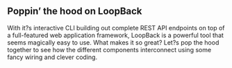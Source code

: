 Poppin’ the hood on LoopBack
---
With it?s interactive CLI building out complete REST API endpoints on top of a full-featured web application framework, LoopBack is a powerful tool that seems magically easy to use. What makes it so great? Let?s pop the hood together to see how the different components interconnect using some fancy wiring and clever coding.
